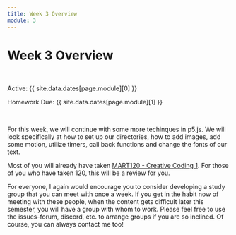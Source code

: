 ```yaml
---
title: Week 3 Overview
module: 3
---
```


# Week 3 Overview <br />


<br />


Active: {{ site.data.dates[page.module][0] }}

Homework Due: {{ site.data.dates[page.module][1] }}


<br />

For this week, we will continue with some more techinques in p5.js.  We will look specifically at how to set up our directories, how to add images, add some motion, utilize timers, call back functions and change the fonts of our text.

Most of you will already have taken [MART120 - Creative Coding 1](https://montana-media-arts.github.io/120_CreativeCoding1-Fall2020/). For those of you who have taken 120, this will be a review for you.

For everyone, I again would encourage you to consider developing a study group that you can meet with once a week. If you get in the habit now of meeting with these people, when the content gets difficult later this semester, you will have a group with whom to work. Please feel free to use the issues-forum, discord, etc. to arrange groups if you are so inclined.  Of course, you can always contact me too!
